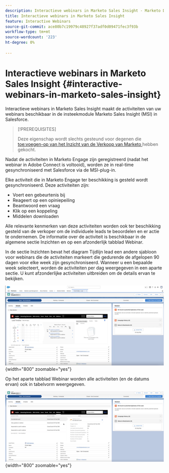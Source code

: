 ```yaml
---
description: Interactieve webinars in Marketo Sales Insight - Marketo Docs - Productdocumentatie
title: Interactieve webinars in Marketo Sales Insight
feature: Interactive Webinars
source-git-commit: ace80b7c19979c48927f37adf0d09471fec3f93b
workflow-type: tm+mt
source-wordcount: '223'
ht-degree: 0%

---
```


# Interactieve webinars in Marketo Sales Insight {#interactive-webinars-in-marketo-sales-insight}

Interactieve webinars in Marketo Sales Insight maakt de activiteiten van uw webinars beschikbaar in de insteekmodule Marketo Sales Insight (MSI) in Salesforce.

>[!PREREQUISITES]
>
>Deze eigenschap wordt slechts gesteund voor degenen die [ toe:voegen-op van het Inzicht van de Verkoop van Marketo ](https://business.adobe.com/products/marketo/sales-intelligence-engagement.html) hebben gekocht.

Nadat de activiteiten in Marketo Engage zijn geregistreerd (nadat het webinar in Adobe Connect is voltooid), worden ze in real-time gesynchroniseerd met Salesforce via de MSI-plug-in.

Elke activiteit die in Marketo Engage ter beschikking is gesteld wordt gesynchroniseerd. Deze activiteiten zijn:

* Voert een gebeurtenis bij
* Reageert op een opiniepeiling
* Beantwoord een vraag
* Klik op een koppeling
* Middelen downloaden

Alle relevante kenmerken van deze activiteiten worden ook ter beschikking gesteld van de verkoper om de individuele leads te beoordelen en er actie te ondernemen. De informatie over de activiteit is beschikbaar in de algemene sectie Inzichten en op een afzonderlijk tabblad Webinar.

In de sectie Inzichten bevat het diagram Tijdlijn lead een andere sjabloon voor webinars die de activiteiten markeert die gedurende de afgelopen 90 dagen voor elke week zijn gesynchroniseerd. Wanneer u een bepaalde week selecteert, worden de activiteiten per dag weergegeven in een aparte sectie. U kunt afzonderlijke activiteiten uitbreiden om de details ervan te bekijken.

![](assets/msi-iw-1.png){width="800" zoomable="yes"}

Op het aparte tabblad Webinar worden alle activiteiten (en de datums ervan) ook in tabelvorm weergegeven.

![](assets/msi-iw-2.png){width="800" zoomable="yes"}
